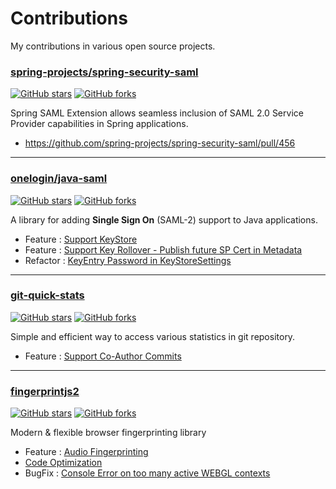 # Contributions
My contributions in various open source projects.

### [spring-projects/spring-security-saml](https://github.com/spring-projects/spring-security-saml)  
[![GitHub stars](https://img.shields.io/github/stars/spring-projects/spring-security-saml.svg?style=social&label=Star&maxAge=2592000)](https://github.com/spring-projects/spring-security-saml) [![GitHub forks](https://img.shields.io/github/forks/spring-projects/spring-security-saml.svg?style=social&label=Fork&maxAge=2592000)](https://GitHub.com/spring-projects/spring-security-saml/network/)  

Spring SAML Extension allows seamless inclusion of SAML 2.0 Service Provider capabilities in Spring applications.
- https://github.com/spring-projects/spring-security-saml/pull/456

---
### [onelogin/java-saml](https://github.com/onelogin/java-saml)
[![GitHub stars](https://img.shields.io/github/stars/onelogin/java-saml.svg?style=social&label=Star&maxAge=2592000)](https://github.com/onelogin/java-saml)  [![GitHub forks](https://img.shields.io/github/forks/onelogin/java-saml.svg?style=social&label=Fork&maxAge=2592000)](https://GitHub.com/onelogin/java-saml/network/)  

A library for adding **Single Sign On** (SAML-2) support to Java applications.
- Feature : [Support KeyStore](https://github.com/onelogin/java-saml/pull/241)
- Feature : [Support Key Rollover - Publish future SP Cert in Metadata](https://github.com/onelogin/java-saml/pull/240)
- Refactor : [KeyEntry Password in KeyStoreSettings](https://github.com/onelogin/java-saml/pull/243)

---
### [git-quick-stats](https://github.com/arzzen/git-quick-stats)
[![GitHub stars](https://img.shields.io/github/stars/arzzen/git-quick-stats.svg?style=social&label=Star&maxAge=2592000)](https://github.com/arzzen/git-quick-stats)   [![GitHub forks](https://img.shields.io/github/forks/arzzen/git-quick-stats.svg?style=social&label=Fork&maxAge=2592000)](https://GitHub.com/arzzen/git-quick-stats/network/)  

Simple and efficient way to access various statistics in git repository.
- Feature : [Support Co-Author Commits](https://github.com/arzzen/git-quick-stats/pull/80)

---
### [fingerprintjs2](https://github.com/Valve/fingerprintjs2)
[![GitHub stars](https://img.shields.io/github/stars/Valve/fingerprintjs2.svg?style=social&label=Star&maxAge=2592000)](https://github.com/Valve/fingerprintjs2)   [![GitHub forks](https://img.shields.io/github/forks/Valve/fingerprintjs2.svg?style=social&label=Fork&maxAge=2592000)](https://GitHub.com/Valve/fingerprintjs2/network/)  

Modern & flexible browser fingerprinting library
- Feature : [Audio Fingerprinting](https://github.com/Valve/fingerprintjs2/pull/330/files)
- [Code Optimization](https://github.com/Valve/fingerprintjs2/commit/f6c39229228831ffb7d84592e0529633f25c0c65)
- BugFix : [Console Error on too many active WEBGL contexts](https://github.com/Valve/fingerprintjs2/pull/484)

